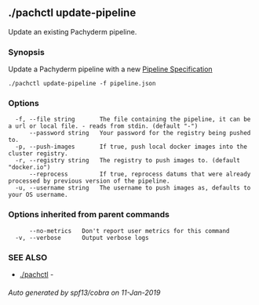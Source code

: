 ## ./pachctl update-pipeline

Update an existing Pachyderm pipeline.

### Synopsis


Update a Pachyderm pipeline with a new [Pipeline Specification](../reference/pipeline_spec.html)

```
./pachctl update-pipeline -f pipeline.json
```

### Options

```
  -f, --file string       The file containing the pipeline, it can be a url or local file. - reads from stdin. (default "-")
      --password string   Your password for the registry being pushed to.
  -p, --push-images       If true, push local docker images into the cluster registry.
  -r, --registry string   The registry to push images to. (default "docker.io")
      --reprocess         If true, reprocess datums that were already processed by previous version of the pipeline.
  -u, --username string   The username to push images as, defaults to your OS username.
```

### Options inherited from parent commands

```
      --no-metrics   Don't report user metrics for this command
  -v, --verbose      Output verbose logs
```

### SEE ALSO
* [./pachctl](./pachctl.html)	 - 

###### Auto generated by spf13/cobra on 11-Jan-2019
